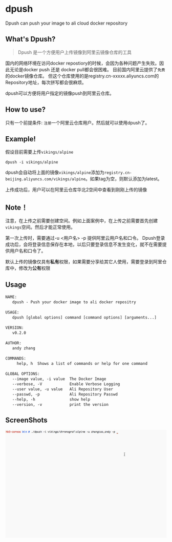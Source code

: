 # dpush
Dpush can push your image to ali cloud docker repository

## What's Dpush?
> Dpush 是一个方便用户上传镜像到阿里云镜像仓库的工具

国内的网络环境在访问docker repostiory的时候，会因为各种问题产生失败。因此无论是docker push 还是 docker pull都会很困难。
目前国内阿里云提供了`免费`的docker镜像仓库。 但这个仓库使用的是registry.cn-xxxxx.aliyuncs.com的Repository地址，每次拼写都会很麻烦。

dpush可以方便将用户指定的镜像push到阿里云仓库。

## How to use?

只有一个前提条件: `注册`一个阿里云仓库用户。然后就可以使用dpush了。

## Example!

假设目前需要上传`vikings/alpine`
```
dpush -i vikings/alpine
```

dpush会自动将上面的镜像`vikings/alpine`添加为`registry.cn-beijing.aliyuncs.com/vikings/alpine`。如果tag为空，则默认添加为latest。

上传成功后，用户可以在阿里云仓库华北2空间中查看到刚刚上传的镜像

## Note！

注意，在上传之前需要创建空间。例如上面案例中，在上传之前需要首先创建`vikings`空间。然后才能正常使用。

第一次上传时，需要通过-u <用户名> -p 提供阿里云用户名和口令。 Dpush登录成功后，会将登录信息保存在本地，以后只要登录信息不发生变化，就不在需要提供用户名和口令了。

默认上传的镜像仅具有**私有**权限，如果需要分享给其它人使用，需要登录到阿里仓库中，修改为**公有**权限

## Usage

```
NAME:
   dpush - Push your docker image to ali docker repositry

USAGE:
   dpush [global options] command [command options] [arguments...]

VERSION:
   v0.2.0

AUTHOR:
   andy zhang

COMMANDS:
     help, h  Shows a list of commands or help for one command

GLOBAL OPTIONS:
   --image value, -i value  The Docker Image
   --verbose, -V            Enable Verbose Logging
   --user value, -u value   Ali Repository User
   --passwd, -p             Ali Repository Passwd
   --help, -h               show help
   --version, -v            print the version
```

## ScreenShots

![](https://github.com/andy-zhangtao/blogpic/blob/master/dpush.gif?raw=true)